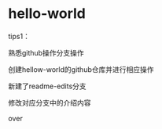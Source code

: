 # hello-world
tips1：

熟悉github操作分支操作

创建hellow-world的github仓库并进行相应操作

新建了readme-edits分支

修改对应分支中的介绍内容

over


